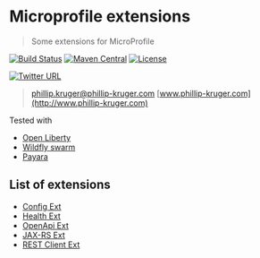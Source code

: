 # Microprofile extensions

> Some extensions for MicroProfile

[![Build Status](https://travis-ci.org/phillip-kruger/microprofile-extensions.svg?branch=master)](https://travis-ci.org/phillip-kruger/microprofile-extensions)
[![Maven Central](https://maven-badges.herokuapp.com/maven-central/com.github.phillip-kruger/microprofile-extensions/badge.svg)](https://maven-badges.herokuapp.com/maven-central/com.github.phillip-kruger/microprofile-extensions)
[![License](https://img.shields.io/badge/license-Apache%202-blue.svg)](https://raw.githubusercontent.com/phillip-kruger/microprofile-extensions/master/LICENSE)

[![Twitter URL](https://img.shields.io/twitter/follow/espadrine.svg?style=social&label=Follow)](https://twitter.com/phillipkruger)

> phillip.kruger@phillip-kruger.com
> [www.phillip-kruger.com](http://www.phillip-kruger.com)

Tested with 

* [Open Liberty](https://openliberty.io/)
* [Wildfly swarm](http://wildfly-swarm.io/)
* [Payara](https://www.payara.fish/)


## List of extensions

* [Config Ext](https://github.com/phillip-kruger/microprofile-extensions/tree/master/config-ext)
* [Health Ext](https://github.com/phillip-kruger/microprofile-extensions/tree/master/health-ext)
* [OpenApi Ext](https://github.com/phillip-kruger/microprofile-extensions/tree/master/openapi-ext)
* [JAX-RS Ext](https://github.com/phillip-kruger/microprofile-extensions/tree/master/jaxrs-ext)
* [REST Client Ext](https://github.com/phillip-kruger/microprofile-extensions/tree/master/restclient-ext)